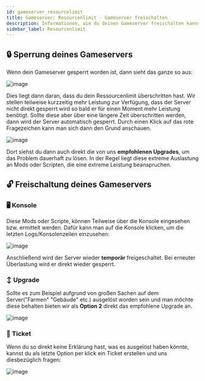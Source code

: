 ```yaml
---
id: gameserver_resourcelimit
title: Gameserver: Resourcenlimit - Gameserver freischalten
description: Informationen, wie du deinen Gameserver freischalten kannst, wenn er durch Überschreitung des Resourcenlimits gesperrt wurde - ZAP-Hosting.com Dokumentationen
sidebar_label: Resourcenlimit
---
```


## 🔒 Sperrung deines Gameservers

Wenn dein Gameserver gesperrt worden ist, dann sieht das ganze so aus: 

![image](https://user-images.githubusercontent.com/13604413/159170760-095b4170-6039-4e6b-9774-ab468c2d754b.png)

Dies liegt dann daran, dass du dein Ressourcenlimit überschritten hast. Wir stellen teilweise kurzzeitig mehr Leistung zur Verfügung, dass der Server nicht direkt gesperrt wird so bald er für einen Moment mehr Leistung benötigt. Sollte diese aber über eine längere Zeit überschritten werden, dann wird der Server automatisch gesperrt. Durch einen Klick auf das rote Fragezeichen kann man sich dann den Grund anschauen.

![image](https://user-images.githubusercontent.com/13604413/159170763-e2668971-6308-4cfe-b69e-43877252ca86.png)

Dort siehst du dann auch direkt die von uns **empfohlenen Upgrades**, um das Problem dauerhaft zu lösen. In der Regel liegt diese extreme Auslastung an Mods oder Scripten, die eine extreme Leistung beanspruchen. 

## 🔓 Freischaltung deines Gameservers

### 🖥️ Konsole
Diese Mods oder Scripte, können Teilweise über die Konsole eingesehen bzw. ermittelt werden. Dafür kann man auf die Konsole klicken, um die letzten Logs/Konsolenzeilen einzusehen:

![image](https://user-images.githubusercontent.com/13604413/159170765-dc6a6c66-5624-4992-9fee-0e112ab20c67.png)

Anschließend wird der Server wieder **temporär** freigeschaltet. Bei erneuter Überlastung wird er direkt wieder gesperrt.

### ↕️ Upgrade
Sollte es zum Beispiel aufgrund von großen Sachen auf dem Server("Farmen" "Gebäude" etc.) ausgelöst worden sein und man möchte diese behalten bieten wir als **Option 2** direkt das empfohlene Upgrade an.

![image](https://user-images.githubusercontent.com/13604413/159170769-d875eb76-bb07-4760-90f7-223ae7538df1.png)


### 🎫 Ticket

Wenn du so direkt keine Erklärung hast, was es ausgelöst haben könnte, kannst du als letzte Option per klick ein Ticket erstellen und uns diesbezüglich fragen:

![image](https://user-images.githubusercontent.com/13604413/159170772-07a1df66-7a11-4144-b179-4c54dc343022.png)


